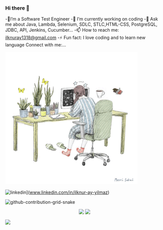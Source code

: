 ### Hi there 👋

-🔭I’m a Software Test Engineer
-🔭 I’m currently working on coding
-💬 Ask me about Java, Lambda, Selenium, SDLC, STLC,HTML-CSS, PostgreSQL, JDBC, API, Jenkins, Cucumber...
-📫 How to reach me: ilknuray1318@gmail.com
-⚡ Fun fact: I love coding and to learn new language
Connect with me:...

<img align=beside width=420 src="https://github.com/NidaYucedal/NidaYucedal/blob/main/ca5b635b25381126ba25bffdb3955198.gif" />



![linkedin](https://img.shields.io/badge/Linkedin-000000?style=for-the-badge&logo=Linkedin&logoColor=white)](www.linkedin.com/in/ilknur-ay-yilmaz)

![github-contribution-grid-snake](https://user-images.githubusercontent.com/78317220/190580600-edd928b9-0191-4b8a-b1f5-b74fd09a5df4.gif)

<p align="center">
      <img height="180em" src="https://github-readme-stats.vercel.app/api?username=ilknuray&theme=synthwave&show_icons=true&count_private=true)"/>
      <img height="180em" src="https://github-readme-stats-eight-theta.vercel.app/api/top-langs/?username=ilknuray&layout=compact&langs_count=8&theme=synthwave"/>
</p>

<img src="gorsel-link" width="auto">




